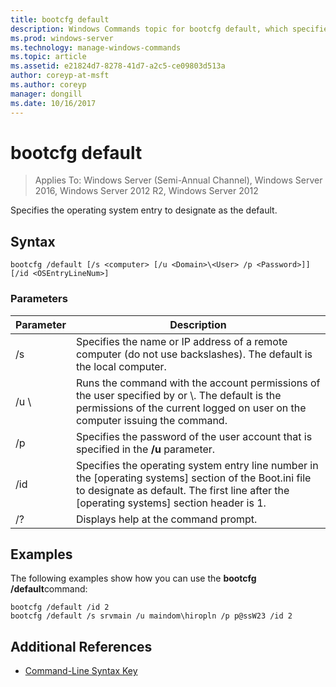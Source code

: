 ```yaml
---
title: bootcfg default
description: Windows Commands topic for bootcfg default, which specifies the operating system entry to designate as the default.
ms.prod: windows-server
ms.technology: manage-windows-commands
ms.topic: article
ms.assetid: e21824d7-8278-41d7-a2c5-ce09803d513a
author: coreyp-at-msft
ms.author: coreyp
manager: dongill
ms.date: 10/16/2017
---
```

# bootcfg default

>Applies To: Windows Server (Semi-Annual Channel), Windows Server 2016, Windows Server 2012 R2, Windows Server 2012

Specifies the operating system entry to designate as the default.

## Syntax
```
bootcfg /default [/s <computer> [/u <Domain>\<User> /p <Password>]] [/id <OSEntryLineNum>]
```
### Parameters

|      Parameter       |                                                                                             Description                                                                                              |
|----------------------|------------------------------------------------------------------------------------------------------------------------------------------------------------------------------------------------------|
|    /s <computer>     |                                          Specifies the name or IP address of a remote computer (do not use backslashes). The default is the local computer.                                          |
| /u <Domain>\\<User>  | Runs the command with the account permissions of the user specified by <User> or <Domain>\\<User>. The default is the permissions of the current logged on user on the computer issuing the command. |
|    /p <Password>     |                                                        Specifies the password of the user account that is specified in the **/u** parameter.                                                         |
| /id <OSEntryLineNum> | Specifies the operating system entry line number in the [operating systems] section of the Boot.ini file to designate as default. The first line after the [operating systems] section header is 1.  |
|          /?          |                                                                                 Displays help at the command prompt.                                                                                 |

## <a name=BKMK_examples></a>Examples
The following examples show how you can use the **bootcfg /default**command:
```
bootcfg /default /id 2
bootcfg /default /s srvmain /u maindom\hiropln /p p@ssW23 /id 2
```
## Additional References
- [Command-Line Syntax Key](command-line-syntax-key.md)
